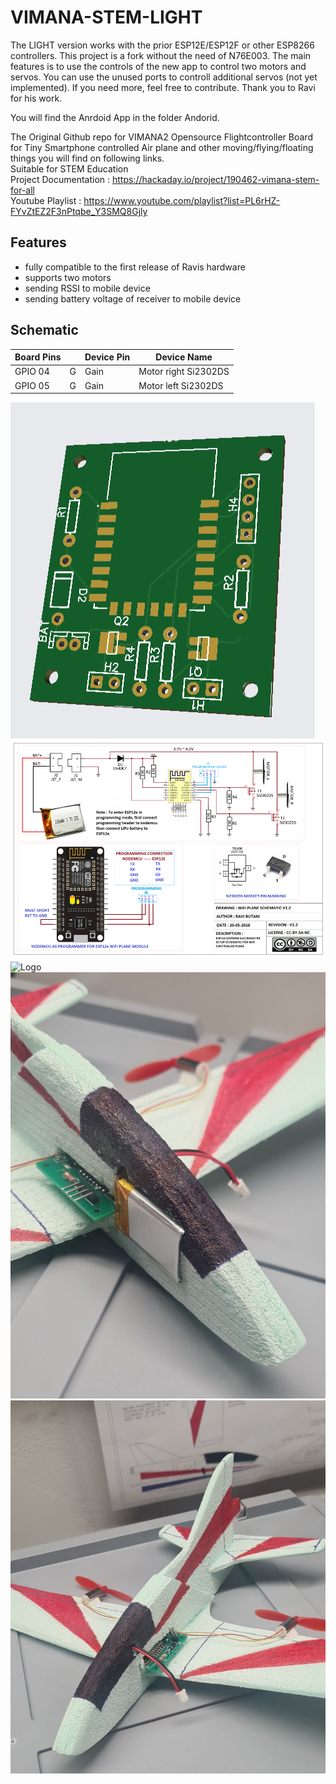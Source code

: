 # VIMANA-STEM-LIGHT
The LIGHT version works with the prior ESP12E/ESP12F or other ESP8266 controllers.
This project is a fork without the need of N76E003. The main features is to use the controls of the new app to control two motors and servos.
You can use the unused ports to controll additional servos (not yet implemented).
If you need more, feel free to contribute.
Thank you to Ravi for his work.

You will find the Anrdoid App in the folder Andorid.

The Original Github repo for VIMANA2 Opensource Flightcontroller Board for Tiny Smartphone controlled Air plane and other moving/flying/floating things you will find on following links.
<br>Suitable for STEM Education<br>
Project Documentation : https://hackaday.io/project/190462-vimana-stem-for-all <br>
Youtube Playlist : https://www.youtube.com/playlist?list=PL6rHZ-FYvZtEZ2F3nPtqbe_Y3SMQ8Gjly <br>

## Features
- fully compatible to the first release of Ravis hardware
- supports two motors
- sending RSSI to mobile device
- sending battery voltage of receiver to mobile device

## Schematic

| Board Pins         |     | Device Pin         | Device Name             |   
|--------------------|-----|--------------------|-------------------------|   
| GPIO 04            | G   | Gain               | Motor right Si2302DS    |   
| GPIO 05            | G   | Gain               | Motor left Si2302DS     |   


![Logo](pics/Front.png)
![Logo](pics/schematic.png)
![Logo](pics/Plantine-soldered.jpg)
![Logo](pics/Flieger.jpg)
![Logo](pics/Flieger_vorne.jpg)
